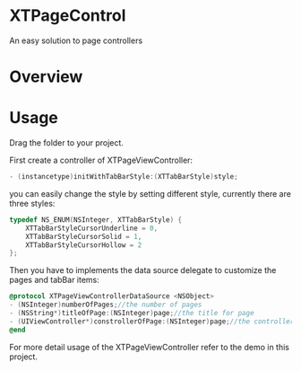 # XTPageControl
An easy solution to page controllers

# Overview

# Usage
Drag the folder to your project.<br>

First create a controller of XTPageViewController: <br>
```objective-c
- (instancetype)initWithTabBarStyle:(XTTabBarStyle)style;
```
you can easily change the style by setting different style, currently there are three styles:<br>
```objective-c
typedef NS_ENUM(NSInteger, XTTabBarStyle) {
    XTTabBarStyleCursorUnderline = 0,
    XTTabBarStyleCursorSolid = 1,
    XTTabBarStyleCursorHollow = 2
};
```
Then you have to implements the data source delegate to customize the pages and tabBar items:<br>
```objective-c
@protocol XTPageViewControllerDataSource <NSObject>
- (NSInteger)numberOfPages;//the number of pages
- (NSString*)titleOfPage:(NSInteger)page;//the title for page
- (UIViewController*)constrollerOfPage:(NSInteger)page;//the controller for page
@end
```
For more detail usage of the XTPageViewController refer to the demo in this project.

